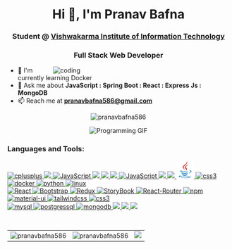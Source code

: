 <!DOCTYPE html>
<html lang="en">

<body>
  <h1 align="center">Hi 👋, I'm Pranav Bafna
  </h1>
  <h3 align="center">Student @ <a href="https://www.viit.ac.in/"> Vishwakarma Institute of Information Technology</a> </h3>
  <h3 align="center">Full Stack Web Developer </h3>

<img align="right" alt="coding" width="400" src="https://camo.githubusercontent.com/7de37139d0b4c1ce40865e799b446c0e963a3dd8fb68d239707237c40604fa3d/68747470733a2f2f63646e2e6472696262626c652e636f6d2f75736572732f3733303730332f73637265656e73686f74732f363538313234332f6176656e746f2e676966">

- 🌱 I'm currently learning Docker
- 💬 Ask me about **JavaScript : Spring Boot : React : Express Js : MongoDB**
- 📫 Reach me at **pranavbafna586@gmail.com**

<p align="center">
  <img src="https://komarev.com/ghpvc/?username=pranavbafna586&label=Profile%20views&color=0e75b6&style=flat" alt="pranavbafna586" />
</p>

<div align="center">
  <img height='300' width='400' src='https://writing-systems.com/wp-content/uploads/2019/08/programming.gif' alt="Programming GIF">
</div>
  <h3 align="left">Languages and Tools:</h3>
  <p align="left">

<a href="https://www.w3schools.com/cpp/" target="_blank"> <img
        src='https://img.shields.io/badge/C%2B%2B-00599C?style=for-the-badge&logo=c%2B%2B&logoColor=white'
        alt="cplusplus" /> </a>
<a href="https://docs.oracle.com/javase/8/docs/technotes/guides/language/index.html"> <img src='https://img.shields.io/badge/java-%23ED8B00.svg?style=for-the-badge&logo=java&logoColor=white'> </a>
<a href="https://www.w3schools.com/js/DEFAULT.asp" target="_blank"> <img
        src='https://img.shields.io/badge/JavaScript-F7DF1E?style=for-the-badge&logo=javascript&logoColor=black'
        alt="JavaScript" /> </a>
<a href='https://spring.io/projects/spring-boot'> <img src="https://img.shields.io/badge/nginx-%23009639.svg?style=for-the-badge&logo=nginx&logoColor=white" /> </a>
<a href='https://spring.io/projects/spring-boot'> <img src="https://img.shields.io/badge/spring-%236DB33F.svg?style=for-the-badge&logo=spring&logoColor=white" /> </a>
<a href='https://kafka.apache.org/'> <img src="https://img.shields.io/badge/Apache%20Kafka-000?style=for-the-badge&logo=apachekafka" /> </a>
<a href="https://www.w3schools.com/js/DEFAULT.asp" target="_blank"> <img
        src='https://img.shields.io/badge/TypeScript-007ACC?style=for-the-badge&logo=typescript&logoColor=white'
        alt="JavaScript" /> </a>
<a href='https://nodejs.org/en/'> <img src='https://img.shields.io/badge/node.js-6DA55F?style=for-the-badge&logo=node.js&logoColor=white'> </a>
<a href='https://expressjs.com/'> <img src='https://img.shields.io/badge/express.js-%23404d59.svg?style=for-the-badge&logo=express&logoColor=%2361DAFB'> </a>
<a href="https://www.java.com" target="_blank"> <img
        src="https://raw.githubusercontent.com/devicons/devicon/master/icons/java/java-original.svg" alt="java"
        width="40" height="40" /> </a>
<a href="https://github.com/" target="_blank"> <img
        src="https://img.shields.io/badge/Git-F05032?style=for-the-badge&logo=git&logoColor=white" alt="css3" />
</a>
<a href="https://www.docker.com/" target="_blank"> <img
        src="https://img.shields.io/badge/docker-%230db7ed.svg?style=for-the-badge&logo=docker&logoColor=white" alt="docker" />
</a>
<a href="https://www.python.org" target="_blank">
<img src="https://img.shields.io/badge/Python-14354C?style=for-the-badge&logo=python&logoColor=white"
        alt="python" /> </a>
<a href="https://www.linux.org/" target="_blank"> <img
        src="https://img.shields.io/badge/Linux-FCC624?style=for-the-badge&logo=linux&logoColor=black" alt="linux" />
</a>
<br>
<a href="https://reactjs.org/" target="_blank"> <img
        src='https://img.shields.io/badge/React-20232A?style=for-the-badge&logo=react&logoColor=61DAFB' alt="React" />
</a>
<a href="https://getbootstrap.com/" target="_blank"> <img
        src='https://img.shields.io/badge/Bootstrap-563D7C?style=for-the-badge&logo=bootstrap&logoColor=white'
        alt="Bootstrap" /> </a>
<a href="https://redux.js.org/" target="_blank"> <img
        src='https://img.shields.io/badge/Redux-593D88?style=for-the-badge&logo=redux&logoColor=white' alt="Redux" />
</a>
<a href="https://storybook.js.org/" target="_blank"> <img
        src='https://img.shields.io/badge/-Storybook-FF4785?style=for-the-badge&logo=storybook&logoColor=white' alt="StoryBook" />
</a>
<a href="https://reactrouter.com/" target="_blank"> <img
        src='https://img.shields.io/badge/React_Router-CA4245?style=for-the-badge&logo=react-router&logoColor=white'
        alt="React-Router" />
</a>
<a href="https://www.npmjs.com/" target="_blank"> <img
        src="https://img.shields.io/badge/npm-CB3837?style=for-the-badge&logo=npm&logoColor=white" alt="npm" /> </a>
<a href="https://material-ui.com/" target="_blank"> <img
        src="https://img.shields.io/badge/Material--UI-0081CB?style=for-the-badge&logo=material-ui&logoColor=white"
        alt="material-ui" /> </a>
<a href="https://tailwindcss.com/" target="_blank"> <img
        src="https://img.shields.io/badge/tailwindcss-%2338B2AC.svg?style=for-the-badge&logo=tailwind-css&logoColor=white"
        alt="tailwindcss" /> </a>
<a href="https://www.w3schools.com/css/" target="_blank"> <img
        src="https://img.shields.io/badge/CSS-239120?&style=for-the-badge&logo=css3&logoColor=white" alt="css3" /> </a>
<br>
<a href="https://www.mysql.com/" target="_blank"> <img
        src="https://img.shields.io/badge/mysql-%2300f.svg?style=for-the-badge&logo=mysql&logoColor=black"
        alt="mysql" /> </a>
<a href="https://www.postgresql.org/" target="_blank"> <img
        src="https://img.shields.io/badge/postgres-%23316192.svg?style=for-the-badge&logo=postgresql&logoColor=white"
        alt="postgressql" /> </a>
<a href="https://www.mongodb.com/" target="_blank"> <img
        src="https://img.shields.io/badge/MongoDB-4EA94B?style=for-the-badge&logo=mongodb&logoColor=white"
        alt="mongodb" /> </a>
<a href="https://grafana.com/"> 
      <img src="https://img.shields.io/badge/grafana-%23F46800.svg?style=for-the-badge&logo=grafana&logoColor=white"/>
    </a>
<a href="https://prometheus.io/"> 
      <img src="https://img.shields.io/badge/Prometheus-E6522C?style=for-the-badge&logo=Prometheus&logoColor=white"/>
    </a>
<a href='https://redis.io/'> <img src="https://img.shields.io/badge/redis-%23DD0031.svg?style=for-the-badge&logo=redis&logoColor=white" /> </a>

   <br>

  <!-- <p align="center"><img align="center"
      src="https://github-readme-stats.vercel.app/api/top-langs?username=pranavbafna586&show_icons=true&locale=en&layout=compact&theme=prussian"
      alt="pranavbafna586" /></p> -->
  <table>
  <tr>
    <td><img align="center"
              src="https://github-readme-stats.vercel.app/api?username=pranavbafna586&show_icons=true&locale=en&layout=compact&theme=prussian"
               alt="pranavbafna586" />
    </td>
    <td><img align="center"
      src="https://github-readme-stats.vercel.app/api/top-langs?username=pranavbafna586&show_icons=true&locale=en&layout=compact&theme=prussian"
      alt="pranavbafna586" /></td>
    <td>
      <img src="https://github-readme-streak-stats.herokuapp.com?user=pranavbafna586&theme=prussian" />
    </td>
  </tr>
 </table>
  
</p>
</body>

</html>
